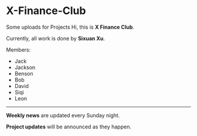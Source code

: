# X-Finance-Club
Some uploads for Projects
Hi, this is **X Finance Club**.

Currently, all work is done by **Sixuan Xu**.

Members:
- Jack
- Jackson
- Benson
- Bob
- David
- Siqi
- Leon
  
---

**Weekly news** are updated every Sunday night.

**Project updates** will be announced as they happen.
